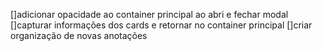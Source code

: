 []adicionar opacidade ao container principal ao abri e fechar modal
[]capturar informações dos cards e retornar no container principal
[]criar organização de novas anotações